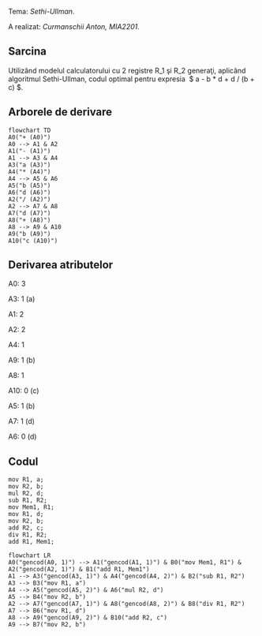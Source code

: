 Tema: *Sethi-Ullman*.

A realizat: *Curmanschii Anton, MIA2201*.


## Sarcina

Utilizând modelul calculatorului cu 2 registre R_1 şi R_2 generaţi, aplicând algoritmul Sethi-Ullman, codul optimal pentru expresia  $ a - b * d + d / (b + c) $.

## Arborele de derivare

```mermaid
flowchart TD
A0("+ (A0)")
A0 --> A1 & A2
A1("- (A1)")
A1 --> A3 & A4
A3("a (A3)")
A4("* (A4)")
A4 --> A5 & A6
A5("b (A5)")
A6("d (A6)")
A2("/ (A2)")
A2 --> A7 & A8
A7("d (A7)")
A8("+ (A8)")
A8 --> A9 & A10
A9("b (A9)")
A10("c (A10)")
```

## Derivarea atributelor

A0: 3     

A3: 1 (a) 

A1: 2     

A2: 2     

A4: 1     

A9: 1 (b) 

A8: 1     

A10: 0 (c)

A5: 1 (b) 

A7: 1 (d) 

A6: 0 (d) 



## Codul

```
mov R1, a;    
mov R2, b;    
mul R2, d;    
sub R1, R2;   
mov Mem1, R1; 
mov R1, d;    
mov R2, b;    
add R2, c;    
div R1, R2;   
add R1, Mem1; 
```

```mermaid
flowchart LR
A0("gencod(A0, 1)") --> A1("gencod(A1, 1)") & B0("mov Mem1, R1") & A2("gencod(A2, 1)") & B1("add R1, Mem1")
A1 --> A3("gencod(A3, 1)") & A4("gencod(A4, 2)") & B2("sub R1, R2")
A3 --> B3("mov R1, a")
A4 --> A5("gencod(A5, 2)") & A6("mul R2, d")
A5 --> B4("mov R2, b")
A2 --> A7("gencod(A7, 1)") & A8("gencod(A8, 2)") & B8("div R1, R2")
A7 --> B6("mov R1, d")
A8 --> A9("gencod(A9, 2)") & B10("add R2, c")
A9 --> B7("mov R2, b")
```